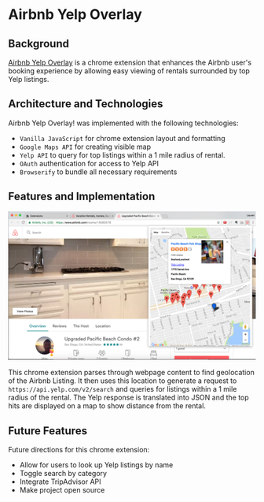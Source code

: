 # Airbnb Yelp Overlay

## Background

[Airbnb Yelp Overlay](https://lmadigan.github.io/airbnb-yelp-chrome/) is a chrome extension that enhances the Airbnb user's booking experience by allowing easy viewing of rentals surrounded by top Yelp listings.

## Architecture and Technologies

Airbnb Yelp Overlay! was implemented with the following technologies:

 - `Vanilla JavaScript` for chrome extension layout and formatting
 - `Google Maps API` for creating visible map
 - `Yelp API`  to query for top listings within a 1 mile radius of rental.
 - `OAuth` authentication for access to Yelp API
 - `Browserify` to bundle all necessary requirements

## Features and Implementation
![](/docs/example.png)

This chrome extension parses through webpage content to find geolocation of the Airbnb Listing. It then uses this location to generate a request to `https://api.yelp.com/v2/search` and queries for listings within a 1 mile radius of the rental. The Yelp response is translated into JSON and the top hits are displayed on a map to show distance from the rental.


## Future Features

Future directions for this chrome extension:

- Allow for users to look up Yelp listings by name
- Toggle search by category
- Integrate TripAdvisor API
- Make project open source 
